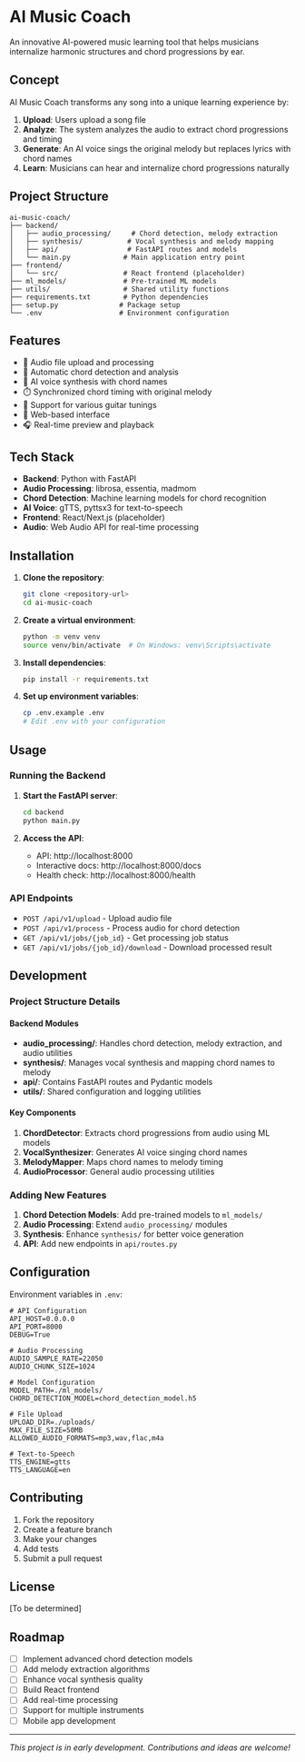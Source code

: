 # AI Music Coach

An innovative AI-powered music learning tool that helps musicians internalize harmonic structures and chord progressions by ear.

## Concept

AI Music Coach transforms any song into a unique learning experience by:
1. **Upload**: Users upload a song file
2. **Analyze**: The system analyzes the audio to extract chord progressions and timing
3. **Generate**: An AI voice sings the original melody but replaces lyrics with chord names
4. **Learn**: Musicians can hear and internalize chord progressions naturally

## Project Structure

```
ai-music-coach/
├── backend/
│   ├── audio_processing/     # Chord detection, melody extraction
│   ├── synthesis/           # Vocal synthesis and melody mapping
│   ├── api/                 # FastAPI routes and models
│   └── main.py             # Main application entry point
├── frontend/
│   └── src/                # React frontend (placeholder)
├── ml_models/              # Pre-trained ML models
├── utils/                  # Shared utility functions
├── requirements.txt        # Python dependencies
├── setup.py               # Package setup
└── .env                   # Environment configuration
```

## Features

- 🎵 Audio file upload and processing
- 🎼 Automatic chord detection and analysis
- 🤖 AI voice synthesis with chord names
- ⏱️ Synchronized chord timing with original melody
- 🎸 Support for various guitar tunings
- 📱 Web-based interface
- 🎧 Real-time preview and playback

## Tech Stack

- **Backend**: Python with FastAPI
- **Audio Processing**: librosa, essentia, madmom
- **Chord Detection**: Machine learning models for chord recognition
- **AI Voice**: gTTS, pyttsx3 for text-to-speech
- **Frontend**: React/Next.js (placeholder)
- **Audio**: Web Audio API for real-time processing

## Installation

1. **Clone the repository**:
   ```bash
   git clone <repository-url>
   cd ai-music-coach
   ```

2. **Create a virtual environment**:
   ```bash
   python -m venv venv
   source venv/bin/activate  # On Windows: venv\Scripts\activate
   ```

3. **Install dependencies**:
   ```bash
   pip install -r requirements.txt
   ```

4. **Set up environment variables**:
   ```bash
   cp .env.example .env
   # Edit .env with your configuration
   ```

## Usage

### Running the Backend

1. **Start the FastAPI server**:
   ```bash
   cd backend
   python main.py
   ```

2. **Access the API**:
   - API: http://localhost:8000
   - Interactive docs: http://localhost:8000/docs
   - Health check: http://localhost:8000/health

### API Endpoints

- `POST /api/v1/upload` - Upload audio file
- `POST /api/v1/process` - Process audio for chord detection
- `GET /api/v1/jobs/{job_id}` - Get processing job status
- `GET /api/v1/jobs/{job_id}/download` - Download processed result

## Development

### Project Structure Details

#### Backend Modules

- **audio_processing/**: Handles chord detection, melody extraction, and audio utilities
- **synthesis/**: Manages vocal synthesis and mapping chord names to melody
- **api/**: Contains FastAPI routes and Pydantic models
- **utils/**: Shared configuration and logging utilities

#### Key Components

1. **ChordDetector**: Extracts chord progressions from audio using ML models
2. **VocalSynthesizer**: Generates AI voice singing chord names
3. **MelodyMapper**: Maps chord names to melody timing
4. **AudioProcessor**: General audio processing utilities

### Adding New Features

1. **Chord Detection Models**: Add pre-trained models to `ml_models/`
2. **Audio Processing**: Extend `audio_processing/` modules
3. **Synthesis**: Enhance `synthesis/` for better voice generation
4. **API**: Add new endpoints in `api/routes.py`

## Configuration

Environment variables in `.env`:

```env
# API Configuration
API_HOST=0.0.0.0
API_PORT=8000
DEBUG=True

# Audio Processing
AUDIO_SAMPLE_RATE=22050
AUDIO_CHUNK_SIZE=1024

# Model Configuration
MODEL_PATH=./ml_models/
CHORD_DETECTION_MODEL=chord_detection_model.h5

# File Upload
UPLOAD_DIR=./uploads/
MAX_FILE_SIZE=50MB
ALLOWED_AUDIO_FORMATS=mp3,wav,flac,m4a

# Text-to-Speech
TTS_ENGINE=gtts
TTS_LANGUAGE=en
```

## Contributing

1. Fork the repository
2. Create a feature branch
3. Make your changes
4. Add tests
5. Submit a pull request

## License

[To be determined]

## Roadmap

- [ ] Implement advanced chord detection models
- [ ] Add melody extraction algorithms
- [ ] Enhance vocal synthesis quality
- [ ] Build React frontend
- [ ] Add real-time processing
- [ ] Support for multiple instruments
- [ ] Mobile app development

---

*This project is in early development. Contributions and ideas are welcome!* 